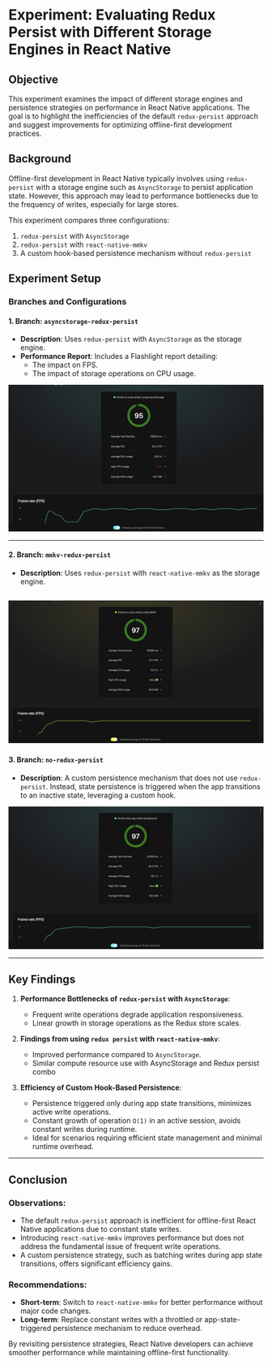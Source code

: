 # Experiment: Evaluating Redux Persist with Different Storage Engines in React Native

## Objective

This experiment examines the impact of different storage engines and persistence strategies on performance in React Native applications. The goal is to highlight the inefficiencies of the default `redux-persist` approach and suggest improvements for optimizing offline-first development practices.

## Background

Offline-first development in React Native typically involves using `redux-persist` with a storage engine such as `AsyncStorage` to persist application state. However, this approach may lead to performance bottlenecks due to the frequency of writes, especially for large stores.

This experiment compares three configurations:

1. `redux-persist` with `AsyncStorage`
2. `redux-persist` with `react-native-mmkv`
3. A custom hook-based persistence mechanism without `redux-persist`

## Experiment Setup

### Branches and Configurations

#### 1. **Branch: `asyncstorage-redux-persist`**
- **Description**: Uses `redux-persist` with `AsyncStorage` as the storage engine.
- **Performance Report**: Includes a Flashlight report detailing:
  - The impact on FPS.
  - The impact of storage operations on CPU usage.


![Redux Persist and Asyncstorage report](./persist-asyncstorage-report.png)

---

#### 2. **Branch: `mmkv-redux-persist`**
- **Description**: Uses `redux-persist` with `react-native-mmkv` as the storage engine.

![Redux Persist and MMKV report](./mmkv-persist-report.png)
---

#### 3. **Branch: `no-redux-persist`**
- **Description**: A custom persistence mechanism that does not use `redux-persist`. Instead, state persistence is triggered when the app transitions to an inactive state, leveraging a custom hook.

![No Redux Persist and MMKV report](./no-persist-report.png)

---

## Key Findings

1. **Performance Bottlenecks of `redux-persist` with `AsyncStorage`**:
   - Frequent write operations degrade application responsiveness.
   - Linear growth in storage operations as the Redux store scales.

2. **Findings from using `redux persist` with `react-native-mmkv`**:
   - Improved performance compared to `AsyncStorage`.
   - Similar compute resource use with AsyncStorage and Redux persist combo

3. **Efficiency of Custom Hook-Based Persistence**:
   - Persistence triggered only during app state transitions, minimizes active write operations.
   - Constant growth of operation `O(1)` in an active session, avoids constant writes during runtime.
   - Ideal for scenarios requiring efficient state management and minimal runtime overhead.

---

## Conclusion

### Observations:
- The default `redux-persist` approach is inefficient for offline-first React Native applications due to constant state writes.
- Introducing `react-native-mmkv` improves performance but does not address the fundamental issue of frequent write operations.
- A custom persistence strategy, such as batching writes during app state transitions, offers significant efficiency gains.

### Recommendations:
- **Short-term**: Switch to `react-native-mmkv` for better performance without major code changes.
- **Long-term**: Replace constant writes with a throttled or app-state-triggered persistence mechanism to reduce overhead.

By revisiting persistence strategies, React Native developers can achieve smoother performance while maintaining offline-first functionality.
